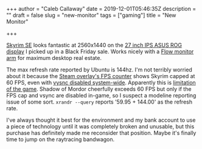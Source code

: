 +++
author = "Caleb Callaway"
date = 2019-12-01T05:46:35Z
description = ""
draft = false
slug = "new-monitor"
tags = ["gaming"]
title = "New Monitor"

+++


[Skyrim SE](https://www.protondb.com/app/489830) looks fantastic at 2560x1440 on the [27 inch IPS ASUS ROG display](https://www.amazon.com/gp/product/B07HZSBW7V/ref=ppx_yo_dt_b_asin_title_o01_s00?ie=UTF8&psc=1) I picked up in a Black Friday sale. Works nicely with a [Flow monitor arm](https://www.hermanmiller.com/products/accessories/technology-support/flo-monitor-arms/) for maximum desktop real estate.

The max refresh rate reported by Ubuntu is 144hz. I'm not terribly worried about it because the [Steam overlay's FPS counter](https://ccm.net/faq/40667-how-to-display-the-in-game-fps-counter-on-steam) shows Skyrim capped at 60 FPS, even with [vysnc disabled system-wide](https://www.reddit.com/r/linux_gaming/comments/bmlywm/important_tips_for_steamplayprotondxvk_on_nvidia/). Apparently this is [limitation of the game](https://steamcommunity.com/app/489830/discussions/0/312265589446946685/). Shadow of Mordor cheerfully exceeds 60 FPS but only if the FPS cap and vsync are disabled in-game, so I suspect a modeline reporting issue of some sort. `xrandr --query` reports '59.95 + 144.00' as the refresh rate.

I've always thought it best for the environment and my bank account to use a piece of technology until it was completely broken and unusable, but this purchase has definitely made me reconsider that position. Maybe it's finally time to jump on the raytracing bandwagon.

